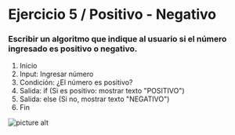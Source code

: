 # Ejercicio 5 / Positivo - Negativo
### Escribir un algoritmo que indique al usuario si el número ingresado es positivo o negativo.

1. Inicio
2. Input: Ingresar número
3. Condición: ¿El número es positivo?
4. Salida: if (Si es positivo: mostrar texto "POSITIVO")
5. Salida: else (Si no, mostrar texto "NEGATIVO")
5. Fin


![picture alt](http://4.1m.yt/6IU_uw4.jpg)
